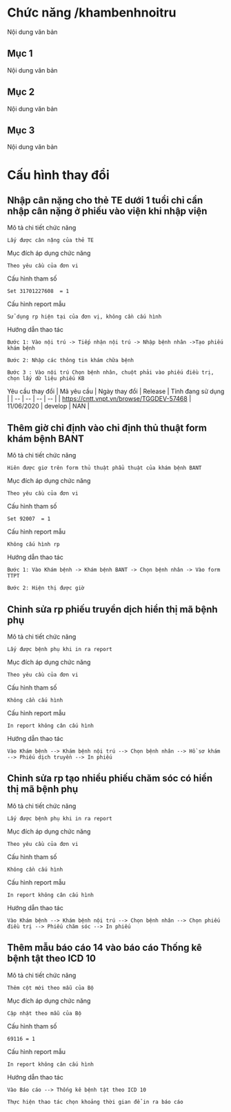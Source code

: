 ﻿ # Chức năng /khambenhnoitru
Nội dung văn bản
## Mục 1
Nội dung văn bản
## Mục 2
Nội dung văn bản
## Mục 3
Nội dung văn bản
# Cấu hình thay đổi

## Nhập cân nặng cho thẻ TE dưới 1 tuổi chỉ cần nhập cân nặng ở phiếu vào viện khi nhập viện

Mô tả chi tiết chức năng

	Lấy được cân nặng của thẻ TE

Mục đích áp dụng chức năng

	Theo yêu cầu của đơn vi

Cấu hình tham số

	Set 31701227608  = 1

Cấu hình report mẫu

	Sử dụng rp hiện tại của đơn vị, không cần cấu hình

Hướng dẫn thao tác

	Bước 1: Vào nội trú -> Tiếp nhận nội trú -> Nhập bệnh nhân ->Tạo phiếu khám bệnh

	Bước 2: Nhập các thông tin khám chữa bệnh

	Bước 3 : Vào nội trú Chọn bệnh nhân, chuột phải vào phiếu điều trị, chọn lấy dữ liệu phiếu KB

Yêu cầu thay đổi
| Mã yêu cầu | Ngày thay đổi  | Release | Tỉnh đang sử dụng |
| -- | -- | -- | -- |
| https://cntt.vnpt.vn/browse/TGGDEV-57468 | 11/06/2020 | develop | NAN |

## Thêm giờ chỉ định vào chỉ định thủ thuật form khám bệnh BANT

Mô tả chi tiết chức năng

	Hiên được giơ trên form thủ thuật phẩu thuật của khám bệnh BANT

Mục đích áp dụng chức năng

	Theo yêu cầu của đơn vi

Cấu hình tham số

	Set 92007  = 1

Cấu hình report mẫu

	Không cấu hình rp

Hướng dẫn thao tác

	Bước 1: Vào Khám bệnh -> Khám bệnh BANT -> Chọn bệnh nhân -> Vào form TTPT

	Bước 2: Hiện thị được giờ

## Chỉnh sửa rp phiếu truyền dịch hiển thị mã bệnh phụ

Mô tả chi tiết chức năng

	Lấy được bệnh phụ khi in ra report

Mục đích áp dụng chức năng

	Theo yêu cầu của đơn vi

Cấu hình tham số

	Không cần cấu hình

Cấu hình report mẫu

	In report không cân cấu hình

Hướng dẫn thao tác

	Vào Khám bệnh --> Khám bệnh nội trú --> Chọn bệnh nhân --> Hồ sơ khám --> Phiếu dịch truyền --> In phiếu

## Chỉnh sửa rp tạo nhiều phiếu chăm sóc có hiển thị mã bệnh phụ

Mô tả chi tiết chức năng

	Lấy được bệnh phụ khi in ra report

Mục đích áp dụng chức năng

	Theo yêu cầu của đơn vi

Cấu hình tham số

	Không cần cấu hình

Cấu hình report mẫu

	In report không cân cấu hình

Hướng dẫn thao tác

	Vào Khám bệnh --> Khám bệnh nội trú --> Chọn bệnh nhân --> Chọn phiếu điều trị --> Phiếu chăm sóc --> In phiếu

## Thêm mẫu báo cáo 14 vào báo cáo Thống kê bệnh tật theo ICD 10

Mô tả chi tiết chức năng

	Thêm cột mới theo mẫu của Bộ
	
Mục đích áp dụng chức năng

	Cập nhật theo mẫu của Bộ

Cấu hình tham số

	69116 = 1

Cấu hình report mẫu

	In report không cân cấu hình

Hướng dẫn thao tác

	Vào Báo cáo --> Thống kê bệnh tật theo ICD 10

	Thực hiện thao tác chọn khoảng thời gian để in ra báo cáo
